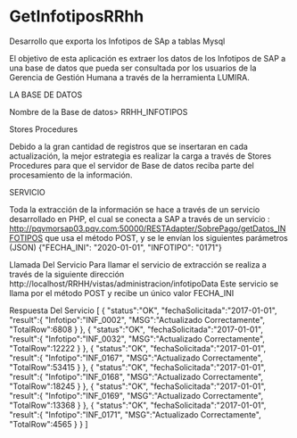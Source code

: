 # GetInfotiposRRhh
Desarrollo que exporta los Infotipos de SAp a tablas Mysql

El objetivo de esta aplicación es extraer los datos de los Infotipos de SAP a una base de datos que pueda ser consultada por los usuarios de la Gerencia de Gestión Humana a través de la herramienta LUMIRA.

LA BASE DE DATOS 

Nombre de la Base de datos>	RRHH_INFOTIPOS


Stores Procedures

Debido a la gran cantidad de registros que se insertaran en cada actualización, la mejor estrategia es realizar la carga a través de Stores Procedures para que el servidor de Base de datos reciba parte del procesamiento de la información.

SERVICIO

Toda la extracción de la información se hace a través de un servicio desarrollado en PHP, el cual se conecta a SAP a través de un servicio : http://pqvmorsap03.pqv.com:50000/RESTAdapter/SobrePago/getDatos_INFOTIPOS
que usa el método POST, y se le envían los siguientes parámetros (JSON)
{"FECHA_INI": "2020-01-01", "INFOTIPO": "0171"}



Llamada Del Servicio
Para llamar el servicio de extracción se realiza a través de la siguiente dirección 
http://localhost/RRHH/vistas/administracion/infotipoData
Este servicio se llama por el método POST y recibe un único valor FECHA_INI

Respuesta Del Servicio
[
   {
      "status":"OK",
      "fechaSolicitada":"2017-01-01",
      "result":{
         "Infotipo":"INF_0002",
         "MSG":"Actualizado Correctamente",
         "TotalRow":6808
      }
   },
   {
      "status":"OK",
      "fechaSolicitada":"2017-01-01",
      "result":{
         "Infotipo":"INF_0032",
         "MSG":"Actualizado Correctamente",
         "TotalRow":12222
      }
   },
   {
      "status":"OK",
      "fechaSolicitada":"2017-01-01",
      "result":{
         "Infotipo":"INF_0167",
         "MSG":"Actualizado Correctamente",
         "TotalRow":53415
      }
   },
   {
      "status":"OK",
      "fechaSolicitada":"2017-01-01",
      "result":{
         "Infotipo":"INF_0168",
         "MSG":"Actualizado Correctamente",
         "TotalRow":18245
      }
   },
   {
      "status":"OK",
      "fechaSolicitada":"2017-01-01",
      "result":{
         "Infotipo":"INF_0169",
         "MSG":"Actualizado Correctamente",
         "TotalRow":13368
      }
   },
   {
      "status":"OK",
      "fechaSolicitada":"2017-01-01",
      "result":{
         "Infotipo":"INF_0171",
         "MSG":"Actualizado Correctamente",
         "TotalRow":4565
      }
   }
]
